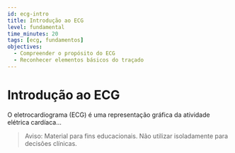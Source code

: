```yaml
---
id: ecg-intro
title: Introdução ao ECG
level: fundamental
time_minutes: 20
tags: [ecg, fundamentos]
objectives:
  - Compreender o propósito do ECG
  - Reconhecer elementos básicos do traçado
---
```


# Introdução ao ECG

O eletrocardiograma (ECG) é uma representação gráfica da atividade elétrica cardíaca...

> Aviso: Material para fins educacionais. Não utilizar isoladamente para decisões clínicas.